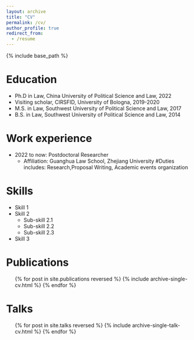```yaml
---
layout: archive
title: "CV"
permalink: /cv/
author_profile: true
redirect_from:
  - /resume
---
```


{% include base_path %}

Education
======
* Ph.D in Law, China University of Political Science and Law, 2022
* Visiting scholar, CIRSFID, University of Bologna, 2019-2020
* M.S. in Law, Southwest University of Political Science and Law, 2017
* B.S. in Law, Southwest University of Political Science and Law, 2014

Work experience
======
* 2022 to now: Postdoctoral Researcher
  * Affiliation: Guanghua Law School, Zhejiang University
  #Duties includes: Research,Proposal Writing, Academic events organization
 
  
Skills
======
* Skill 1
* Skill 2
  * Sub-skill 2.1
  * Sub-skill 2.2
  * Sub-skill 2.3
* Skill 3

Publications
======
  <ul>{% for post in site.publications reversed %}
    {% include archive-single-cv.html %}
  {% endfor %}</ul>
  
Talks
======
  <ul>{% for post in site.talks reversed %}
    {% include archive-single-talk-cv.html  %}
  {% endfor %}</ul>
  

